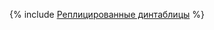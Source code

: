 {% include [Реплицированные динтаблицы](../../_includes/user-guide/dynamic-tables/replicated-dynamic-tables.md) %}